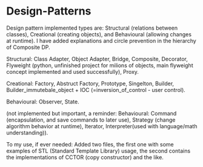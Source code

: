 # Design-Patterns
Design pattern implemented types are: Structural (relations between classes), Creational (creating objects), and Behavioural (allowing changes at runtime).
I have added explanations and circle prevention in the hierarchy of Composite DP.

Structural:
Class Adapter,
Object Adapter,
Bridge,
Composite,
Decorator,
Flyweight (python, unfinished project for milions of objects, main flyweight concept implemented and used successfully),
Proxy.

Creational:
Factory,
Abstruct Factory,
Prototype,
Singelton,
Builder,
Builder_immutebale_object + IOC (=inversion_of_control - user control).

Behavioural:
Observer,
State.

(not implemented but important, a reminder:
Behavioural: Command (encapsulation, and save commands to later use), Strategy (change algorithm behavior at runtime), Iterator, Interpreter(used with language/math understanding)).

To my use, if ever needed:
Added two files, the first one with some examples of STL (Standard Template Library) usage,
the second contains the implementations of CCTOR (copy constructor) and the like.

